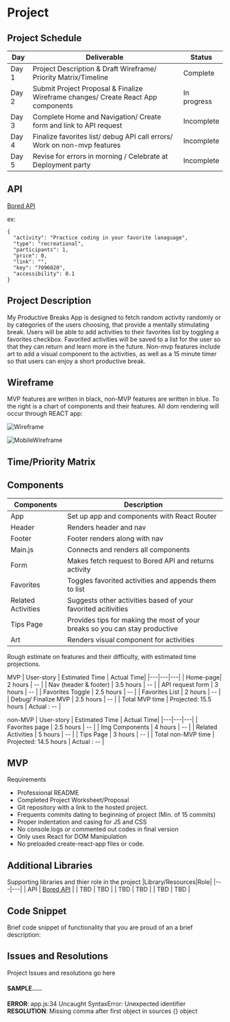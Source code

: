 # Project

## Project Schedule

| Day | Deliverable | Status |
|---|---|---|
|Day 1 | Project Description & Draft Wireframe/ Priority Matrix/Timeline | Complete|
| Day 2 | Submit Project Proposal & Finalize Wireframe changes/ Create React App components | In progress |
| Day 3 | Complete Home and Navigation/ Create form and link to API request| Incomplete |
| Day 4| Finalize favorites list/ debug API call errors/ Work on non-mvp features| Incomplete |
| Day 5 | Revise for errors in morning / Celebrate at Deployment party | Incomplete |

## API

[Bored API](https://www.boredapi.com/)

ex: 
```
{
  "activity": "Practice coding in your favorite lanaguage",
  "type": "recreational",
  "participants": 1,
  "price": 0,
  "link": "",
  "key": "7096020",
  "accessibility": 0.1
}
```

## Project Description

My Productive Breaks App is designed to fetch random activity randomly or by categories of the users choosing, that provide a mentally stimulating break. Users will be able to add activities to their favorites list by toggling a favorites checkbox. Favorited activities will be saved to a list for the user so that they can return and learn more in the future. Non-mvp features include art to add a visual component to the activities, as well as a 15 minute timer so that users can enjoy a short productive break.

## Wireframe

MVP features are written in black, non-MVP features are written in blue. To the right is a chart of components and their features. All dom rendering will occur through REACT app:

![Wireframe](./AppWireframe.png)

![MobileWireframe](./MobileWireframe.png)
## Time/Priority Matrix

## Components 

| Components | Description |
|---|---|
| App | Set up app and components with React Router |
| Header | Renders header and nav |
| Footer | Footer renders along with nav |
| Main.js | Connects and renders all components |
| Form | Makes fetch request to Bored API and returns activity |
| Favorites | Toggles favorited activities and appends them to list |
| Related Activities | Suggests other activities based of your favorited acitivities |
| Tips Page | Provides tips for making the most of your breaks so you can stay productive|
| Art | Renders visual component for activities |

Rough estimate on features and their difficulty, with estimated time projections.

MVP
| User-story | Estimated Time | Actual Time|
|---|---|---|
| Home-page| 2 hours | -- |
| Nav (header & footer) | 3.5 hours | -- |
| API request form | 3 hours | -- |
| Favorites Toggle | 2.5 hours | -- |
| Favorites List | 2 hours | -- |
| Debug/ Finalize MVP | 2.5 hours | -- |
| Total MVP time | Projected: 15.5 hours | Actual : -- |

non-MVP
| User-story | Estimated Time | Actual Time|
|---|---|---|
| Favorites page | 2.5 hours | -- |
| Img Components | 4 hours | -- |
| Related Activities | 5 hours | -- |
| Tips Page | 3 hours | -- |
| Total non-MVP time | Projected: 14.5 hours | Actual : -- |

## MVP
Requirements
- Professional README 
- Completed Project Worksheet/Proposal
- Git repository with a link to the hosted project.
- Frequents commits dating to beginning of project (Min. of 15 commits)
- Proper indentation and casing for JS and CSS 
- No console.logs or commented out codes in final version
- Only uses React for DOM Manipulation
- No preloaded create-react-app files or code.


## Additional Libraries
Supporting libraries and thier role in the project
|Library/Resources|Role|
|---|---|
| API | [Bored API](https://www.boredapi.com/) |
| TBD | TBD |
| TBD | TBD |
| TBD | TBD |

## Code Snippet

Brief code snippet of functionality that you are proud of an a brief description:

## Issues and Resolutions

Project Issues and resolutions go here

#### SAMPLE.....
**ERROR**: app.js:34 Uncaught SyntaxError: Unexpected identifier                                
**RESOLUTION**: Missing comma after first object in sources {} object

